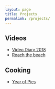 ```yaml
---
layout: page
title: Projects
permalink: /projects/
---
```



## Videos

- [Video Diary 2018](https://www.youtube.com/watch?v=Q_-opCNGWYU)
- [Reach the beach](https://www.youtube.com/embed/ze3lD5_tBJ4)


## Cooking
- [Year of Pies](/projects/cooking)
